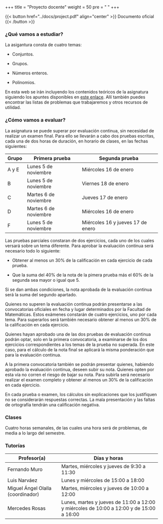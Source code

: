 +++
title = "Proyecto docente"
weight = 50
pre = "<i class='fa fa-book'></i> "
+++

{{< button href="../docs/project.pdf" align="center" >}} Documento oficial {{< /button >}}

### ¿Qué vamos a estudiar?

La asigantura consta de cuatro temas:

* Conjuntos.

* Grupos.

* Números enteros.

* Polinomios.

En esta web se irán incluyendo los contenidos teóricos de la asignatura siguiendo los apuntes disponibles en [este enlace](https://rodas5.us.es/items/1141d30f-73ed-4c7a-92f9-d5046dbdffe1/1/). Allí también puedes encontrar las listas de problemas que trabajaremos y otros recursos de utilidad.


### ¿Cómo vamos a evaluar?

La asignatura se puede superar por evaluación continua, sin necesidad de realizar un examen final. Para ello se llevarán a cabo dos pruebas escritas, cada una de dos horas de duración, en horario de clases, en las fechas siguientes:


| Grupo | Primera prueba        | Segunda prueba                    |
|-------|-----------------------|-----------------------------------|
| A y E | Lunes 5 de noviembre  | Miércoles 16 de enero             |
| B     | Lunes 5 de noviembre  | Viernes 18 de enero               |
| C     | Martes 6 de noviembre | Jueves 17 de enero                |
| D     | Martes 6 de noviembre | Miércoles 16 de enero             |
| F     | Lunes 5 de noviembre  | Miércoles 16 y jueves 17 de enero |

Las pruebas parciales constaran de dos ejercicios, cada uno de los cuales versará sobre un tema diferente. Para aprobar la evaluación continua será necesario todo lo siguiente:

* Obtener al menos un 30% de la calificación en cada ejercicio de cada prueba.

* Que la suma del 40% de la nota de la pimera prueba más el 60% de la segunda sea mayor o igual que 5.

Si se dan ambas condiciones, la nota aprobada de la evaluación continua será la suma del segundo apartado. 

Quienes no superen la evaluación continua podrán presentarse a las convocatorias oficiales en fecha y lugar determinados por la Facultad de Matemáticas. Estos exámenes constarán de cuatro ejercicios, uno por cada tema. Para superarlos será también necesario obtener al menos un 30% de la calificación en cada ejercicio.

Quienes hayan aprobado una de las dos pruebas de evaluación continua podrán optar, solo en la primera convocatoria, a examinarse de los dos ejercicios correspondientes a los temas de la prueba no superada. En este caso, para el cálculo de la nota final se aplicará la misma ponderación que para la evaluación continua.

A la primera convocatoria también se podrán presentar quienes, habiendo aprobado la evaluación continua, deseen subir su nota. Quienes opten por esta vía no corren el riesgo de bajar su nota. Para subirla será necesario realizar el examen completo y obtener al menos un 30% de la calificación en cada ejercicio. 

En cada prueba o examen, los cálculos sin explicaciones que los justifiquen no se considerarán respuestas correctas. La mala presentación y las faltas de ortografı́a tendrán una calificación negativa.


### Clases

Cuatro horas semanales, de las cuales una hora será de problemas, de media a lo largo del semestre.

### Tutorías

| Profesor(a)                         | Días y horas                                                                            |
|-------------------------------------|-----------------------------------------------------------------------------------------|
| Fernando Muro                       | Martes, miércoles y jueves de 9:30 a 11:30                                              |
| Luis Narváez                        | Lunes y miércoles de 15:00 a 18:00                                                      |
| Miguel Ángel Olalla (coordinador)   | Martes, miércoles y jueves de 10:00 a 12:00                                             |
|               Mercedes Rosas        | Lunes, martes y jueves de 11:00 a 12:00 y miércoles de 10:00 a 12:00 y de 15:00 a 16:00 |
